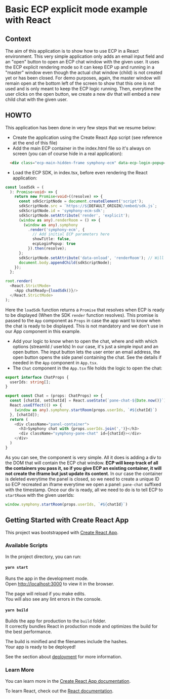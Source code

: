 # Basic ECP explicit mode example with React

## Context

The aim of this application is to show how to use ECP in a React environment. This very simple application only adds an email input field and an "open" button to open an ECP chat window with the given user.
It uses the ECP explicit rendering mode so it can keep ECP up and running in a "master" window even though the actual chat window (child) is not created yet or has been closed. For demo purposes, again, the master window will remain open at the bottom left of the screen to show that this one is not used and is only meant to keep the ECP logic running. Then, everytime the user clicks on the open button, we create a new div that will embed a new child chat with the given user.

## HOWTO

This application has been done in very few steps that we resume below:

- Create the application using the Create React App script (see reference at the end of this file)
- Add the main ECP container in the index.html file so it's always on screen (you can of course hide in a real application):
```HTML
  <div class="ecp-main-hidden-frame symphony-ecm" data-ecp-login-popup="true" id="symphony-ecm"></div>
```
- Load the ECP SDK, in index.tsx, before even rendering the React application:
```Typescript
const loadSdk = (
  ): Promise<void> => {
    return new Promise<void>((resolve) => {
      const sdkScriptNode = document.createElement('script');
      sdkScriptNode.src = `https://${DEFAULT_ORIGIN}/embed/sdk.js`;
      sdkScriptNode.id = 'symphony-ecm-sdk';
      sdkScriptNode.setAttribute('render', 'explicit');
      (window as any).renderRoom = () => {
        (window as any).symphony
          .render('symphony-ecm', {
            // Add initial ECP parameters here
            showTitle: false,
            ecpLoginPopup: true
          }).then(resolve);
      };
      sdkScriptNode.setAttribute('data-onload', 'renderRoom'); // Will call window.renderRoom once initialized
      document.body.appendChild(sdkScriptNode);
    });
  };

root.render(
  <React.StrictMode>
    <App chatReady={loadSdk()}/>
  </React.StrictMode>
);
```
Here the `loadSdk` function returns a `Promise` that resolves when ECP is ready to be displayed (When the SDK `render` function resolves). This promise is passed to the `App` component as `Props` in case the app want to know when the chat is ready to be displayed. This is not mandatory and we don't use in our App component in this example. 
- Add your logic to know when to open the chat, where and with which options (streamId / userIds)
In our case, it's just a simple input and an open button. The input button lets the user enter an email address, the open button opens the side panel containing the chat.
See the details if needed in the `App` component in `App.tsx`.
- The `Chat` component in the `App.tsx` file holds the logic to open the chat:
```Typescript
export interface ChatProps {
  userIds: string[];
}

export const Chat = (props: ChatProps) => {
  const [chatId, setChatId] = React.useState(`pane-chat-${Date.now()}`);
  React.useEffect(() => {
    (window as any).symphony.startRoom(props.userIds, `#${chatId}`)
  }, [chatId]);
  return (
    <div className="panel-container">
      <h3>Symphony chat with {props.userIds.join(',')}</h3>
      <div className="symphony-pane-chat" id={chatId}></div>
    </div>
  ) 
}
```
As you can see, the component is very simple. All it does is adding a div to the DOM that will contain the ECP chat window. **ECP will keep track of all the containers you pass it, so if you give ECP an existing container, it will not create the iframe but just update its content**. In our case the container is deleted everytime the panel is closed, so we need to create a unique ID so ECP recreated an iframe everytime we open a panel: `pane-chat` suffixed with the timestamp.
Once our div is ready, all we need to do is to tell ECP to `startRoom` with the given userIds: 
```Typescript
window.symphony.startRoom(props.userIds, `#${chatId}`)
```


## Getting Started with Create React App

This project was bootstrapped with [Create React App](https://github.com/facebook/create-react-app).

### Available Scripts

In the project directory, you can run:

#### `yarn start`

Runs the app in the development mode.\
Open [http://localhost:3000](http://localhost:3000) to view it in the browser.

The page will reload if you make edits.\
You will also see any lint errors in the console.

#### `yarn build`

Builds the app for production to the `build` folder.\
It correctly bundles React in production mode and optimizes the build for the best performance.

The build is minified and the filenames include the hashes.\
Your app is ready to be deployed!

See the section about [deployment](https://facebook.github.io/create-react-app/docs/deployment) for more information.

### Learn More

You can learn more in the [Create React App documentation](https://facebook.github.io/create-react-app/docs/getting-started).

To learn React, check out the [React documentation](https://reactjs.org/).
